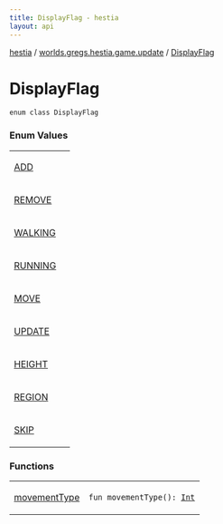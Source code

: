 ```yaml
---
title: DisplayFlag - hestia
layout: api
---
```


<div class='api-docs-breadcrumbs'><a href="../../index.html">hestia</a> / <a href="../index.html">worlds.gregs.hestia.game.update</a> / <a href="./index.html">DisplayFlag</a></div>

# DisplayFlag

<div class="signature"><code><span class="keyword">enum</span> <span class="keyword">class </span><span class="identifier">DisplayFlag</span></code></div>

### Enum Values

<table class="api-docs-table">
<tbody>
<tr>
<td markdown="1">

<a href="-a-d-d.html">ADD</a>


</td>
<td markdown="1">

</td>
</tr>
<tr>
<td markdown="1">

<a href="-r-e-m-o-v-e.html">REMOVE</a>


</td>
<td markdown="1">

</td>
</tr>
<tr>
<td markdown="1">

<a href="-w-a-l-k-i-n-g.html">WALKING</a>


</td>
<td markdown="1">

</td>
</tr>
<tr>
<td markdown="1">

<a href="-r-u-n-n-i-n-g.html">RUNNING</a>


</td>
<td markdown="1">

</td>
</tr>
<tr>
<td markdown="1">

<a href="-m-o-v-e.html">MOVE</a>


</td>
<td markdown="1">

</td>
</tr>
<tr>
<td markdown="1">

<a href="-u-p-d-a-t-e.html">UPDATE</a>


</td>
<td markdown="1">

</td>
</tr>
<tr>
<td markdown="1">

<a href="-h-e-i-g-h-t.html">HEIGHT</a>


</td>
<td markdown="1">

</td>
</tr>
<tr>
<td markdown="1">

<a href="-r-e-g-i-o-n.html">REGION</a>


</td>
<td markdown="1">

</td>
</tr>
<tr>
<td markdown="1">

<a href="-s-k-i-p.html">SKIP</a>


</td>
<td markdown="1">

</td>
</tr>
</tbody>
</table>

### Functions

<table class="api-docs-table">
<tbody>
<tr>
<td markdown="1">

<a href="movement-type.html">movementType</a>


</td>
<td markdown="1">
<div class="signature"><code><span class="keyword">fun </span><span class="identifier">movementType</span><span class="symbol">(</span><span class="symbol">)</span><span class="symbol">: </span><a href="https://kotlinlang.org/api/latest/jvm/stdlib/kotlin/-int/index.html"><span class="identifier">Int</span></a></code></div>

</td>
</tr>
</tbody>
</table>
